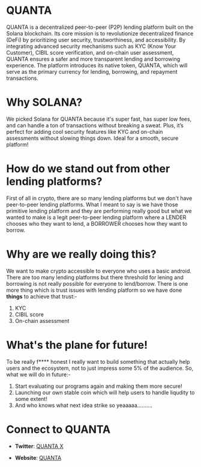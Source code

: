 # QUANTA

QUANTA is a decentralized peer-to-peer (P2P) lending platform built on the Solana blockchain. Its core mission is to revolutionize decentralized finance (DeFi) by prioritizing user security, trustworthiness, and accessibility. By integrating advanced security mechanisms such as KYC (Know Your Customer), CIBIL score verification, and on-chain user assessment, QUANTA ensures a safer and more transparent lending and borrowing experience. The platform introduces its native token, QUANTA, which will serve as the primary currency for lending, borrowing, and repayment transactions.

# Why SOLANA?

We picked Solana for QUANTA because it's super fast, has super low fees, and can handle a ton of transactions without breaking a sweat. Plus, it’s perfect for adding cool security features like KYC and on-chain assessments without slowing things down. Ideal for a smooth, secure platform!

# How do we stand out from other lending platforms?

First of all in crypto, there are so many lending platforms but we don't have peer-to-peer lending platforms. What I meant to say is we have those primitive lending platform and they are performing really good but what we wanted to make is a legit peer-to-peer lending platform where a LENDER chooses who they want to lend, a BORROWER chooses how they want to borrow.

# Why are we really doing this?

We want to make crypto accessible to everyone who uses a basic android. There are too many lending platforms but there threshold for lening and borrowing is not really possible for everyone to lend/borrow. There is one more thing which is trust issues with lending platform so we have done **things** to achieve that trust:-

1. KYC
2. CIBIL score
3. On-chain assessment

# What's the plane for future!

To be really f**** honest I really want to build something that actually help users and the ecosystem, not to just impress some 5% of the audience. So, what we will do in future:-

1. Start evaluating our programs again and making them more secure!
2. Launching our own stable coin which will help users to handle liqudity to some extent!
3. And who knows what next idea strike so yeaaaaa..........

# Connect to QUANTA

- **Twitter**: [QUANTA X](https://x.com/QUANTA_sol)

- **Website**: [QUANTA](quanta-main.vercel.app)
